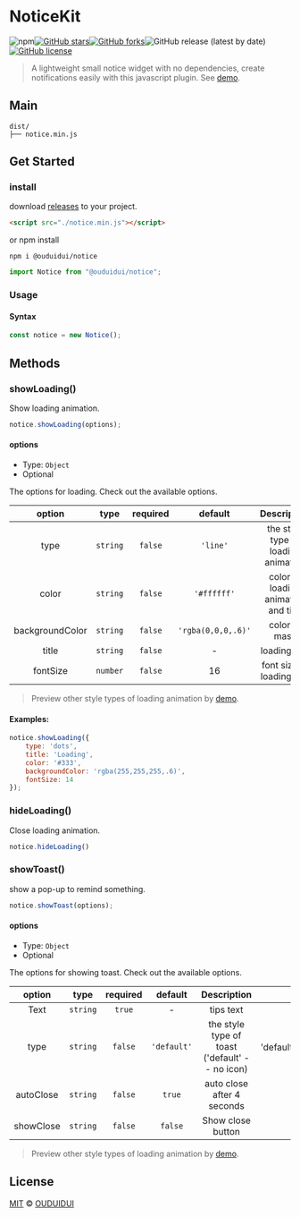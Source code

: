 # NoticeKit
![npm](https://img.shields.io/npm/v/@ouduidui/notice)[![GitHub stars](https://img.shields.io/github/stars/OUDUIDUI/notice-kit)](https://github.com/OUDUIDUI/notice-kit/stargazers)[![GitHub forks](https://img.shields.io/github/forks/OUDUIDUI/notice-kit)](https://github.com/OUDUIDUI/notice-kit/network)![GitHub release (latest by date)](https://img.shields.io/github/v/release/ouduidui/notice-kit)[![GitHub license](https://img.shields.io/github/license/OUDUIDUI/notice-kit)](https://github.com/OUDUIDUI/notice-kit/blob/master/LICENSE)

> A lightweight small notice widget with no dependencies, create notifications easily with this javascript plugin. See [demo](http://ouduidui.cn/NoticeKit/).

## Main
```
dist/
├── notice.min.js
```

## Get Started

### install

download [releases](https://github.com/OUDUIDUI/notice-kit/releases) to your project.

```html
<script src="./notice.min.js"></script>
```

or npm install

```shell script
npm i @ouduidui/notice
```

```javascript
import Notice from "@ouduidui/notice";
```

### Usage
#### Syntax
```javascript
const notice = new Notice();
```

## Methods
### showLoading()
Show loading animation.

```javascript
notice.showLoading(options);
```

#### options

- Type: `Object`
- Optional

The options for loading. Check out the available options.

|     option      |   type   | required |      default       |             Description              |                           options                            |
| :-------------: | :------: | :------: | :----------------: | :----------------------------------: | :----------------------------------------------------------: |
|      type       | `string` | `false`  |      `'line'`      | the style type of loading animation  | 'line'、'dots'、'dots_zoom'、'cube_flip'、'dots_spin'、'cube_zoom' |
|      color      | `string` | `false`  |    `'#ffffff'`     | color of loading animation and title |                              -                               |
| backgroundColor | `string` | `false`  | `'rgba(0,0,0,.6)'` |            color of mask             |                              -                               |
|      title      | `string` | `false`  |         -          |             loading text             |                              -                               |
|    fontSize     | `number` | `false`  |         16         |      font size of loading text       |                              -                               |

> Preview other style types of loading animation by [demo](http://ouduidui.cn/NoticeKit/).

#### Examples:

```javascript
notice.showLoading({
  	type: 'dots',
    title: 'Loading',
    color: '#333',
    backgroundColor: 'rgba(255,255,255,.6)',
  	fontSize: 14
});
```

### hideLoading()

Close loading animation.

```javascript
notice.hideLoading()
```

### showToast()

show a pop-up to remind something.

```javascript
notice.showToast(options);
```

#### options

- Type: `Object`
- Optional

The options for showing toast. Check out the available options.

|  option   |   type   | required |   default   |                   Description                   |                     options                      |
| :-------: | :------: | :------: | :---------: | :---------------------------------------------: | :----------------------------------------------: |
|   Text    | `string` |  `true`  |      -      |                    tips text                    |                        -                         |
|   type    | `string` | `false`  | `'default'` | the style type of toast  ('default' -- no icon) | 'default'、'success'、'error'、'info'、'warning' |
| autoClose | `string` | `false`  |   `true`    |           auto close after 4 seconds            |                        -                         |
| showClose | `string` | `false`  |   `false`   |                Show close button                |                        -                         |


> Preview other style types of loading animation by [demo](http://ouduidui.cn/NoticeKit/).

## License

[MIT](https://opensource.org/licenses/MIT) © [OUDUIDUI](https://ouduidui.cn/)